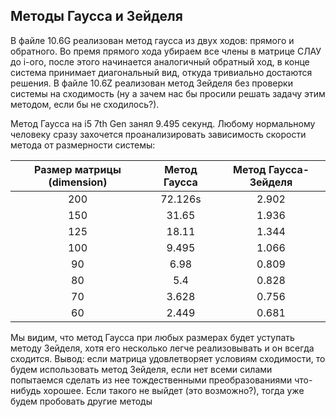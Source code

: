 ## Методы Гаусса и Зейделя

В файле 10.6G реализован метод гаусса из двух ходов: прямого и обратного. Во премя прямого хода убираем все члены в матрице СЛАУ до i-ого, после этого начинается аналогичный обратный ход, в конце система принимает диагональный вид, откуда тривиально достаются решения. 
В файле 10.6Z реализован метод Зейделя без проверки системы на сходимость (ну а зачем нас бы просили решать задачу этим методом, если бы не сходилось?).

Метод Гаусса на i5 7th Gen занял  9.495 секунд. Любому нормальному человеку сразу захочется проанализировать зависимость скорости метода от размерности системы:


| Размер матрицы (dimension) | Метод Гаусса | Метод Гаусса-Зейделя |
|:--------------------------:|:------------:|:--------------------:|
|             200            |    72.126s   |         2.902        |
|             150            |     31.65    |         1.936        |
|             125            |     18.11    |         1.344        |
|             100            |     9.495    |         1.066        |
|             90             |     6.98     |         0.809        |
|             80             |      5.4     |         0.828        |
|             70             |     3.628    |         0.756        |
|             60             |     2.449    |         0.681        |


Мы видим, что метод Гаусса при любых размерах будет уступать методу Зейделя, хотя его несколько легче реализовывать и он всегда сходится. Вывод: если матрица удовлетворяет условиям сходимости, то будем использовать метод Зейделя, если нет всеми силами попытаемся сделать из нее тождественными преобразованиями что-нибудь хорошее. Если такого не выйдет (это возможно?), тогда уже будем пробовать другие методы
